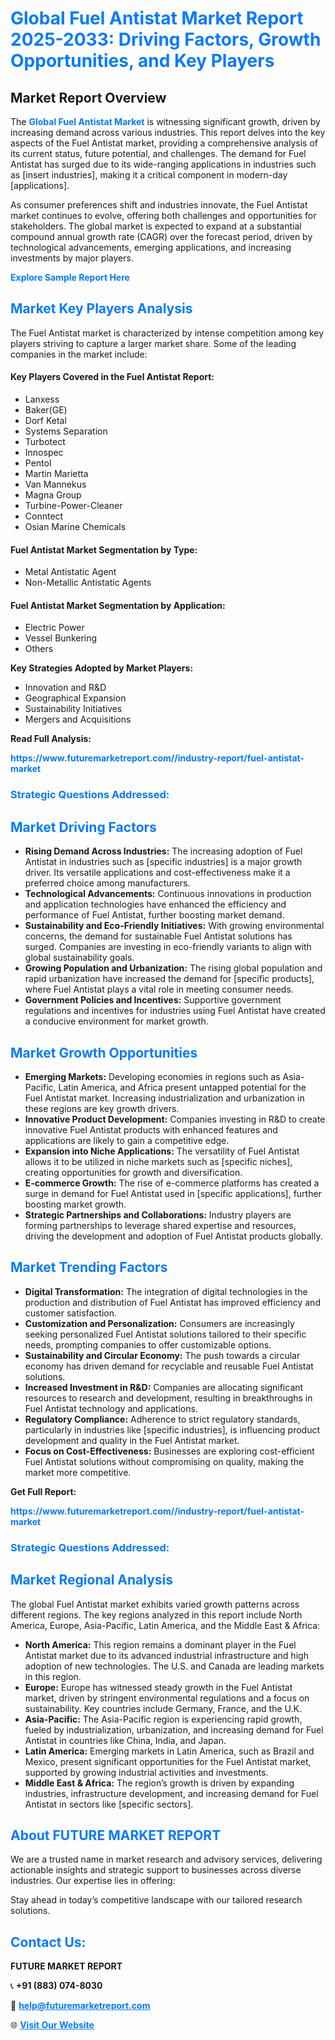 <h1 style="color: #007BFF;">Global Fuel Antistat Market Report 2025-2033: Driving Factors, Growth Opportunities, and Key Players</h1>

<section id="overview">
<h2>Market Report Overview</h2>
<p>The <a href="https://www.futuremarketreport.com//industry-report/fuel-antistat-market" style="color: #007BFF; text-decoration: none;"><strong>Global Fuel Antistat Market</strong></a> is witnessing significant growth, driven by increasing demand across various industries. This report delves into the key aspects of the Fuel Antistat market, providing a comprehensive analysis of its current status, future potential, and challenges. The demand for Fuel Antistat has surged due to its wide-ranging applications in industries such as [insert industries], making it a critical component in modern-day [applications].</p>
<p>As consumer preferences shift and industries innovate, the Fuel Antistat market continues to evolve, offering both challenges and opportunities for stakeholders. The global market is expected to expand at a substantial compound annual growth rate (CAGR) over the forecast period, driven by technological advancements, emerging applications, and increasing investments by major players.</p>
</section>

<section id="overview">
<p><a href="https://www.futuremarketreport.com//request-sample/reportId=50588" style="color: #007BFF; text-decoration: none;"><strong>Explore Sample Report Here</strong></a></p>
</section>

<section id="key-players">
<h2 style="color: #007BFF;">Market Key Players Analysis</h2>
<p>The Fuel Antistat market is characterized by intense competition among key players striving to capture a larger market share. Some of the leading companies in the market include:</p>
<h4>Key Players Covered in the Fuel Antistat Report:</h4>
<ul><li>Lanxess</li><li>Baker(GE)</li><li>Dorf Ketal</li><li>Systems Separation</li><li>Turbotect</li><li>Innospec</li><li>Pentol</li><li>Martin Marietta</li><li>Van Mannekus</li><li>Magna Group</li><li>Turbine-Power-Cleaner</li><li>Conntect</li><li>Osian Marine Chemicals</li></ul>
<h4>Fuel Antistat Market Segmentation by Type:</h4>
<ul><li>Metal Antistatic Agent</li><li>Non-Metallic Antistatic Agents</li></ul>

<h4>Fuel Antistat Market Segmentation by Application:</h4>
<ul><li>Electric Power</li><li>Vessel Bunkering</li><li>Others</li></ul>
<p><strong>Key Strategies Adopted by Market Players:</strong></p>
<ul>
<li>Innovation and R&D</li>
<li>Geographical Expansion</li>
<li>Sustainability Initiatives</li>
<li>Mergers and Acquisitions</li>
</ul>
</section>

<section>
<p><strong>Read Full Analysis: </strong></p><a href="https://www.futuremarketreport.com//industry-report/fuel-antistat-market" style="color: #007BFF; text-decoration: none;"><strong>https://www.futuremarketreport.com//industry-report/fuel-antistat-market</strong></a>
<h3 style="color: #007BFF;">Strategic Questions Addressed:</h3>
</section>

<section id="driving-factors">
<h2 style="color: #007BFF;">Market Driving Factors</h2>
<ul>
<li><strong>Rising Demand Across Industries:</strong> The increasing adoption of Fuel Antistat in industries such as [specific industries] is a major growth driver. Its versatile applications and cost-effectiveness make it a preferred choice among manufacturers.</li>
<li><strong>Technological Advancements:</strong> Continuous innovations in production and application technologies have enhanced the efficiency and performance of Fuel Antistat, further boosting market demand.</li>
<li><strong>Sustainability and Eco-Friendly Initiatives:</strong> With growing environmental concerns, the demand for sustainable Fuel Antistat solutions has surged. Companies are investing in eco-friendly variants to align with global sustainability goals.</li>
<li><strong>Growing Population and Urbanization:</strong> The rising global population and rapid urbanization have increased the demand for [specific products], where Fuel Antistat plays a vital role in meeting consumer needs.</li>
<li><strong>Government Policies and Incentives:</strong> Supportive government regulations and incentives for industries using Fuel Antistat have created a conducive environment for market growth.</li>
</ul>
</section>

<section id="growth-opportunities">
<h2 style="color: #007BFF;">Market Growth Opportunities</h2>
<ul>
<li><strong>Emerging Markets:</strong> Developing economies in regions such as Asia-Pacific, Latin America, and Africa present untapped potential for the Fuel Antistat market. Increasing industrialization and urbanization in these regions are key growth drivers.</li>
<li><strong>Innovative Product Development:</strong> Companies investing in R&D to create innovative Fuel Antistat products with enhanced features and applications are likely to gain a competitive edge.</li>
<li><strong>Expansion into Niche Applications:</strong> The versatility of Fuel Antistat allows it to be utilized in niche markets such as [specific niches], creating opportunities for growth and diversification.</li>
<li><strong>E-commerce Growth:</strong> The rise of e-commerce platforms has created a surge in demand for Fuel Antistat used in [specific applications], further boosting market growth.</li>
<li><strong>Strategic Partnerships and Collaborations:</strong> Industry players are forming partnerships to leverage shared expertise and resources, driving the development and adoption of Fuel Antistat products globally.</li>
</ul>
</section>

<section id="trending-factors">
<h2 style="color: #007BFF;">Market Trending Factors</h2>
<ul>
<li><strong>Digital Transformation:</strong> The integration of digital technologies in the production and distribution of Fuel Antistat has improved efficiency and customer satisfaction.</li>
<li><strong>Customization and Personalization:</strong> Consumers are increasingly seeking personalized Fuel Antistat solutions tailored to their specific needs, prompting companies to offer customizable options.</li>
<li><strong>Sustainability and Circular Economy:</strong> The push towards a circular economy has driven demand for recyclable and reusable Fuel Antistat solutions.</li>
<li><strong>Increased Investment in R&D:</strong> Companies are allocating significant resources to research and development, resulting in breakthroughs in Fuel Antistat technology and applications.</li>
<li><strong>Regulatory Compliance:</strong> Adherence to strict regulatory standards, particularly in industries like [specific industries], is influencing product development and quality in the Fuel Antistat market.</li>
<li><strong>Focus on Cost-Effectiveness:</strong> Businesses are exploring cost-efficient Fuel Antistat solutions without compromising on quality, making the market more competitive.</li>
</ul>
</section>

<section>
<p><strong>Get Full Report: </strong></p><a href="https://www.futuremarketreport.com//industry-report/fuel-antistat-market" style="color: #007BFF; text-decoration: none;"><strong>https://www.futuremarketreport.com//industry-report/fuel-antistat-market</strong></a>
<h3 style="color: #007BFF;">Strategic Questions Addressed:</h3>
</section>


<section id="regional-analysis">
<h2 style="color: #007BFF;">Market Regional Analysis</h2>
<p>The global Fuel Antistat market exhibits varied growth patterns across different regions. The key regions analyzed in this report include North America, Europe, Asia-Pacific, Latin America, and the Middle East & Africa:</p>
<ul>
<li><strong>North America:</strong> This region remains a dominant player in the Fuel Antistat market due to its advanced industrial infrastructure and high adoption of new technologies. The U.S. and Canada are leading markets in this region.</li>
<li><strong>Europe:</strong> Europe has witnessed steady growth in the Fuel Antistat market, driven by stringent environmental regulations and a focus on sustainability. Key countries include Germany, France, and the U.K.</li>
<li><strong>Asia-Pacific:</strong> The Asia-Pacific region is experiencing rapid growth, fueled by industrialization, urbanization, and increasing demand for Fuel Antistat in countries like China, India, and Japan.</li>
<li><strong>Latin America:</strong> Emerging markets in Latin America, such as Brazil and Mexico, present significant opportunities for the Fuel Antistat market, supported by growing industrial activities and investments.</li>
<li><strong>Middle East & Africa:</strong> The region’s growth is driven by expanding industries, infrastructure development, and increasing demand for Fuel Antistat in sectors like [specific sectors].</li>
</ul>
</section>

<footer>
<h2 style="color: #007BFF;">About FUTURE MARKET REPORT</h2>
<p>We are a trusted name in market research and advisory services, delivering actionable insights and strategic support to businesses across diverse industries. Our expertise lies in offering:</p>

<p>Stay ahead in today’s competitive landscape with our tailored research solutions.</p>

<h2 style="color: #007BFF;">Contact Us:</h2>
<p><strong>FUTURE MARKET REPORT</strong></p>
<p>📞 <strong>+91 (883) 074-8030</strong></p>
<p>📧 <strong><a href="mailto:help@futuremarketreport.com" style="color: #007BFF;">help@futuremarketreport.com</a></strong></p>
<p>🌐 <strong><a href="https://www.futuremarketreport.com/" style="color: #007BFF;">Visit Our Website</a></strong></p>
</footer>